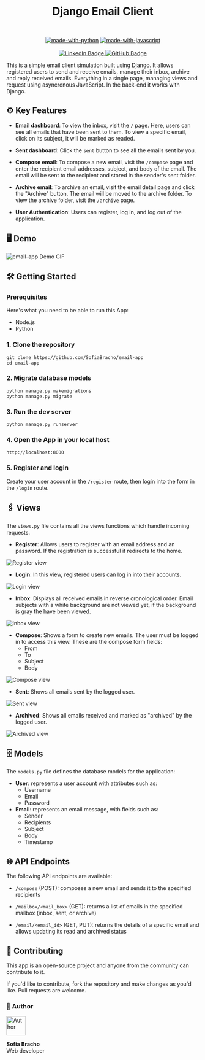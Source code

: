 <div align="center">
  <h1 align="center">Django Email Client</h1>
</div>
<br/>



<div align="center">

[![made-with-python](https://img.shields.io/badge/Made%20with-Python-1f425f.svg)](https://www.python.org/)
[![made-with-javascript](https://img.shields.io/badge/Made%20with-JavaScript-1f425f.svg)](https://www.javascript.com)
<br/>
<br/>
<a href="https://www.linkedin.com/in/sofiabrach0/">
![LinkedIn Badge](https://img.shields.io/badge/LinkedIn-0A66C2?logo=linkedin&logoColor=fff&style=for-the-badge)
</a>
<a href="https://github.com/SofiaBracho">
![GitHub Badge](https://img.shields.io/badge/GitHub-181717?logo=github&logoColor=fff&style=for-the-badge)
</a>
</div>


This is a simple email client simulation built using Django. It allows registered users to send and receive emails, manage their inbox, archive and reply received emails. Everything in a single page, managing views and request using asyncronous JavaScript. In the back-end it works with Django.


## ⚙️ Key Features
- **Email dashboard**: To view the inbox, visit the `/` page. Here, users can see all emails that have been sent to them. To view a specific email, click on its subject, it will be marked as readed.

- **Sent dashboard**: Click the `sent` button to see all the emails sent by you.

- **Compose email**: To compose a new email, visit the `/compose` page and enter the recipient email addresses, subject, and body of the email. The email will be sent to the recipient and stored in the sender's sent folder.

- **Archive email**: To archive an email, visit the email detail page and click the "Archive" button. The email will be moved to the archive folder. To view the archive folder, visit the `/archive` page.
  
- **User Authentication**: Users can register, log in, and log out of the application.


## 🖥️ Demo

![email-app Demo GIF](https://github.com/SofiaBracho/email-app/blob/main/mail/static/demo.gif)


## 🛠️ Getting Started

### Prerequisites

Here's what you need to be able to run this App:

- Node.js
- Python

### 1. Clone the repository

```shell
git clone https://github.com/SofiaBracho/email-app
cd email-app
```

### 2. Migrate database models

```shell
python manage.py makemigrations
python manage.py migrate
```

### 3. Run the dev server

```shell
python manage.py runserver
```

### 4. Open the App in your local host

```shell
http://localhost:8000
```

### 5. Register and login

Create your user account in the `/register` route, then login into the form in the `/login` route.


## 🖇️ Views
The `views.py` file contains all the views functions which handle incoming requests.

- **Register**: Allows users to register with an email address and an password. If the registration is successful it redirects to the home.

![Register view](https://github.com/SofiaBracho/email-app/blob/main/mail/static/img/register.PNG)

- **Login**: In this view, registered users can log in into their accounts. 

![Login view](https://github.com/SofiaBracho/email-app/blob/main/mail/static/img/login.PNG)

- **Inbox**: Displays all received emails in reverse cronological order. Email subjects with a white background are not viewed yet, if the background is gray the have been viewed.

![Inbox view](https://github.com/SofiaBracho/email-app/blob/main/mail/static/img/inbox.PNG)

- **Compose**: Shows a form to create new emails. The user must be logged  in to access this view. These are the compose form fields:
  - From
  - To
  - Subject
  - Body

![Compose view](https://github.com/SofiaBracho/email-app/blob/main/mail/static/img/compose.PNG)

- **Sent**: Shows all emails sent by the logged user.

![Sent view](https://github.com/SofiaBracho/email-app/blob/main/mail/static/img/sent.PNG)

- **Archived**: Shows all emails received and marked as "archived" by the logged user.

![Archived view](https://github.com/SofiaBracho/email-app/blob/main/mail/static/img/archive.PNG)


## 🗄️ Models

The `models.py` file defines the database models for the application: 
- **User**: represents a user account with attributes such as: 
  - Username
  - Email
  - Password
- **Email**: represents an email message, with fields such as: 
  - Sender
  - Recipients
  - Subject
  - Body
  - Timestamp



## 🌐 API Endpoints

The following API endpoints are available:

- `/compose` (POST): composes a new email and sends it to the specified recipients

- `/mailbox/<mail_box>` (GET): returns a list of emails in the specified mailbox (inbox, sent, or archive)

- `/email/<email_id>` (GET, PUT): returns the details of a specific email and allows updating its read and archived status


## 🔀 Contributing

This app is an open-source project and anyone from the community can contribute to it.

If you'd like to contribute, fork the repository and make changes as you'd like. Pull requests are welcome.

### 👥 Author

<a href="https://github.com/SofiaBracho">
  <img src="https://github.com/SofiaBracho/email-app/blob/main/mail/static/img/author.png" width="50px" alt="Author"/>
</a>

**Sofia Bracho**
<br>
Web developer